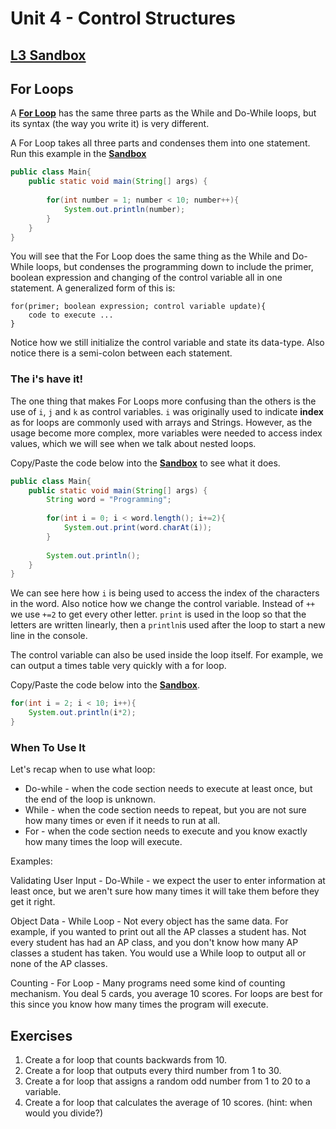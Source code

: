 # Unit 4 - Control Structures

## [L3 Sandbox][sandbox]

## For Loops

A [**For Loop**](https://www.programiz.com/java-programming/for-loop) has the same three parts as the While and Do-While loops, but its syntax (the way you write it) is very different. 

A For Loop takes all three parts and condenses them into one statement. Run this example in the [**Sandbox**][sandbox]

```java
public class Main{
    public static void main(String[] args) {
        
        for(int number = 1; number < 10; number++){
            System.out.println(number);
        }
    }
}
```

You will see that the For Loop does the same thing as the While and Do-While loops, but condenses the programming down to include the primer, boolean expression and changing of the control variable all in one statement. A generalized form of this is:

```
for(primer; boolean expression; control variable update){ 
    code to execute ... 
}
```
Notice how we still initialize the control variable and state its data-type. Also notice there is a semi-colon between each statement. 

### The i's have it!

The one thing that makes For Loops more confusing than the others is the use of `i`, `j` and `k` as control variables. `i` was originally used to indicate **index** as for loops are commonly used with arrays and Strings. However, as the usage become more complex, more variables were needed to access index values, which we will see when we talk about nested loops. 

Copy/Paste the code below into the [**Sandbox**][sandbox] to see what it does. 

```java
public class Main{
    public static void main(String[] args) {
        String word = "Programming";
        
        for(int i = 0; i < word.length(); i+=2){
            System.out.print(word.charAt(i));
        }
        
        System.out.println();
    }
}
```
We can see here how `i` is being used to access the index of the characters in the word. Also notice how we change the control variable. Instead of `++` we use `+=2` to get every other letter. `print` is used in the loop so that the letters are written linearly, then a `println`is used after the loop to start a new line in the console.

The control variable can also be used inside the loop itself. For example, we can output a times table very quickly with a for loop. 

Copy/Paste the code below into the [**Sandbox**][sandbox].

```java
for(int i = 2; i < 10; i++){
    System.out.println(i*2);
}
```

### When To Use It

Let's recap when to use what loop: 

* Do-while - when the code section needs to execute at least once, but the end of the loop is unknown. 
* While - when the code section needs to repeat, but you are not sure how many times or even if it needs to run at all.
* For - when the code section needs to execute and you know exactly how many times the loop will execute. 

Examples: 

Validating User Input - Do-While - we expect the user to enter information at least once, but we aren't sure how many times it will take them before they get it right.

Object Data - While Loop - Not every object has the same data. For example, if you wanted to print out all the AP classes a student has. Not every student has had an AP class, and you don't know how many AP classes a student has taken. You would use a While loop to output all or none of the AP classes.

Counting - For Loop - Many programs need some kind of counting mechanism. You deal 5 cards, you average 10 scores. For loops are best for this since you know how many times the program will execute.

## Exercises

1. Create a for loop that counts backwards from 10.
2. Create a for loop that outputs every third number from 1 to 30.
3. Create a for loop that assigns a random odd number from 1 to 20 to a variable.
4. Create a for loop that calculates the average of 10 scores. (hint: when would you divide?)

[sandbox]: ../L3-For%20Loops/src/Main.java
